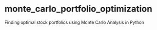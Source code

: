 # monte_carlo_portfolio_optimization
Finding optimal stock portfolios using Monte Carlo Analysis in Python
